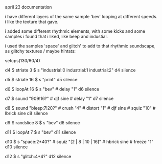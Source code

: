 april 23 documentation

i have different layers of the same sample 'bev' looping at different speeds. i like the texture that gave.

i added some different rhythmic elements, with some kicks and some samples i found that i liked,
like beep and industial.

i used the samples 'space' and glitch' to add to that rhythmic soundscape, as glitchy textures / maybe hihtats:

setcps(130/60/4)

d4 $ striate 3 $ s "industrial:0 industrial:1 industrial:2"
d4 silence

d5 $ striate 16 $ s "print"
d5 silence

d6 $ loopAt 16 $ s "bev" # delay "1"
d6 silence

d7 $ sound "909!16?" # djf sine # delay "1"
d7 silence

d8 $ sound "bleep:7!20?" # crush "4" # distort "1" # djf sine  # squiz "10" # lbrick sine
d8 silence

d9 $ randslice 8 $ s "bev"
d8 silence

d11 $ loopAt 7 $ s "bev"
d11 silence

d10 $ s "space:2*40?" # squiz "[2 | 8 | 10 | 16]" # hbrick sine # freeze "1"
d10 silence

d12 $ s "glitch:4*4?"
d12 silence
